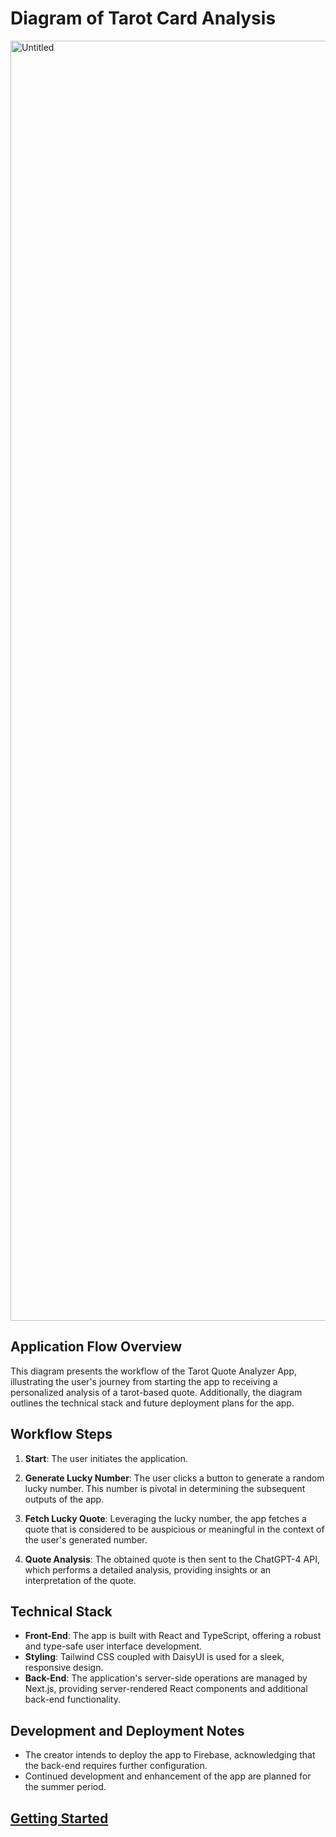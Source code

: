 # Diagram of Tarot Card Analysis
<img width="2048" alt="Untitled" src="https://github.com/BakariSp/Tarot_Card/assets/46394756/45dac245-7b71-4f19-81a1-ec731d568c7a">

## Application Flow Overview

This diagram presents the workflow of the Tarot Quote Analyzer App, illustrating the user's journey from starting the app to receiving a personalized analysis of a tarot-based quote. Additionally, the diagram outlines the technical stack and future deployment plans for the app.

## Workflow Steps

1. **Start**: The user initiates the application.
   
2. **Generate Lucky Number**: The user clicks a button to generate a random lucky number. This number is pivotal in determining the subsequent outputs of the app.

3. **Fetch Lucky Quote**: Leveraging the lucky number, the app fetches a quote that is considered to be auspicious or meaningful in the context of the user's generated number.

4. **Quote Analysis**: The obtained quote is then sent to the ChatGPT-4 API, which performs a detailed analysis, providing insights or an interpretation of the quote.

## Technical Stack

- **Front-End**: The app is built with React and TypeScript, offering a robust and type-safe user interface development.
- **Styling**: Tailwind CSS coupled with DaisyUI is used for a sleek, responsive design.
- **Back-End**: The application's server-side operations are managed by Next.js, providing server-rendered React components and additional back-end functionality.

## Development and Deployment Notes

- The creator intends to deploy the app to Firebase, acknowledging that the back-end requires further configuration.
- Continued development and enhancement of the app are planned for the summer period.

## [Getting Started](https://github.com/BakariSp/Tarot_Card/blob/main/readme.md)

